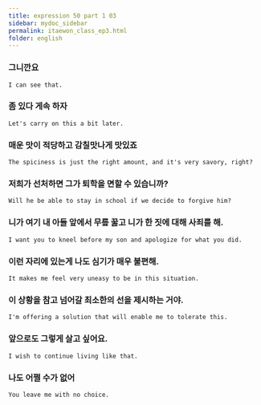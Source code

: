 ```yaml
---
title: expression 50 part 1 03
sidebar: mydoc_sidebar
permalink: itaewon_class_ep3.html
folder: english
---
```

### 그니깐요

    I can see that.

### 좀 있다 게속 하자

    Let's carry on this a bit later.

### 매운 맛이 적당하고 감칠맛나게 맛있죠

    The spiciness is just the right amount, and it's very savory, right?

### 저희가 선처하면 그가 퇴학을 면할 수 있습니까?

    Will he be able to stay in school if we decide to forgive him?

### 니가 여기 내 아들 앞에서 무릎 꿇고 니가 한 짓에 대해 사죄를 해.

    I want you to kneel before my son and apologize for what you did.

### 이런 자리에 있는게 나도 심기가 매우 불편해.

    It makes me feel very uneasy to be in this situation.

### 이 상황을 참고 넘어갈 최소한의 선을 제시하는 거야.

    I'm offering a solution that will enable me to tolerate this.

### 앞으로도 그렇게 살고 싶어요.

    I wish to continue living like that.

### 나도 어쩔 수가 없어

    You leave me with no choice.
